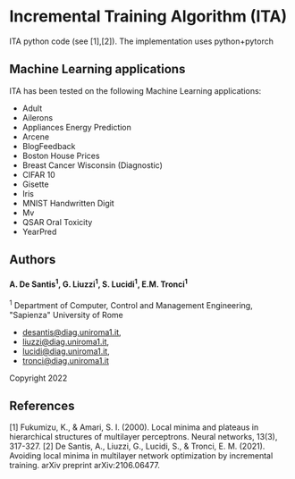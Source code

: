 # Incremental Training Algorithm (ITA)

ITA python code (see [1],[2]). The implementation uses python+pytorch

## Machine Learning applications

ITA has been tested on the following Machine Learning applications:

- Adult
- Ailerons
- Appliances Energy Prediction
- Arcene
- BlogFeedback
- Boston House Prices
- Breast Cancer Wisconsin (Diagnostic)
- CIFAR 10
- Gisette
- Iris
- MNIST Handwritten Digit
- Mv
- QSAR Oral Toxicity
- YearPred

## Authors
#### A. De Santis<sup>1</sup>, G. Liuzzi<sup>1</sup>, S. Lucidi<sup>1</sup>, E.M. Tronci<sup>1</sup>

 <sup>1</sup> Department of Computer, Control and Management Engineering, "Sapienza" University of Rome

 - desantis@diag.uniroma1.it,
 - liuzzi@diag.uniroma1.it,
 - lucidi@diag.uniroma1.it,
 - tronci@diag.uniroma1.it

 Copyright 2022

 ## References

[1] Fukumizu, K., & Amari, S. I. (2000). Local minima and plateaus in hierarchical structures of multilayer perceptrons. Neural networks, 13(3), 317-327.
[2] De Santis, A., Liuzzi, G., Lucidi, S., & Tronci, E. M. (2021). Avoiding local minima in multilayer network optimization by incremental training. arXiv preprint arXiv:2106.06477.
